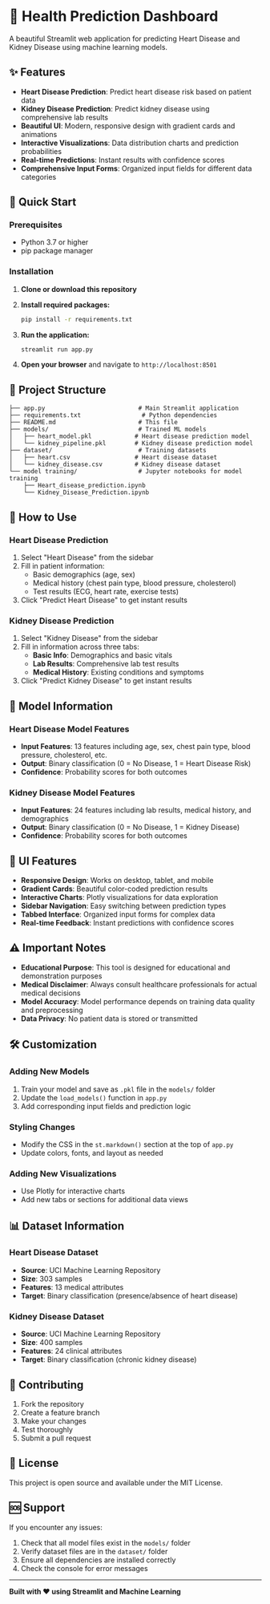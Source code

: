 # 🏥 Health Prediction Dashboard

A beautiful Streamlit web application for predicting Heart Disease and Kidney Disease using machine learning models.

## ✨ Features

- **Heart Disease Prediction**: Predict heart disease risk based on patient data
- **Kidney Disease Prediction**: Predict kidney disease using comprehensive lab results
- **Beautiful UI**: Modern, responsive design with gradient cards and animations
- **Interactive Visualizations**: Data distribution charts and prediction probabilities
- **Real-time Predictions**: Instant results with confidence scores
- **Comprehensive Input Forms**: Organized input fields for different data categories

## 🚀 Quick Start

### Prerequisites
- Python 3.7 or higher
- pip package manager

### Installation

1. **Clone or download this repository**

2. **Install required packages:**
   ```bash
   pip install -r requirements.txt
   ```

3. **Run the application:**
   ```bash
   streamlit run app.py
   ```

4. **Open your browser** and navigate to `http://localhost:8501`

## 📁 Project Structure

```
├── app.py                          # Main Streamlit application
├── requirements.txt                 # Python dependencies
├── README.md                       # This file
├── models/                         # Trained ML models
│   ├── heart_model.pkl            # Heart disease prediction model
│   └── kidney_pipeline.pkl        # Kidney disease prediction model
├── dataset/                        # Training datasets
│   ├── heart.csv                  # Heart disease dataset
│   └── kidney_disease.csv         # Kidney disease dataset
└── model training/                 # Jupyter notebooks for model training
    ├── Heart_disease_prediction.ipynb
    └── Kidney_Disease_Prediction.ipynb
```

## 🎯 How to Use

### Heart Disease Prediction
1. Select "Heart Disease" from the sidebar
2. Fill in patient information:
   - Basic demographics (age, sex)
   - Medical history (chest pain type, blood pressure, cholesterol)
   - Test results (ECG, heart rate, exercise tests)
3. Click "Predict Heart Disease" to get instant results

### Kidney Disease Prediction
1. Select "Kidney Disease" from the sidebar
2. Fill in information across three tabs:
   - **Basic Info**: Demographics and basic vitals
   - **Lab Results**: Comprehensive lab test results
   - **Medical History**: Existing conditions and symptoms
3. Click "Predict Kidney Disease" to get instant results

## 🔧 Model Information

### Heart Disease Model Features
- **Input Features**: 13 features including age, sex, chest pain type, blood pressure, cholesterol, etc.
- **Output**: Binary classification (0 = No Disease, 1 = Heart Disease Risk)
- **Confidence**: Probability scores for both outcomes

### Kidney Disease Model Features
- **Input Features**: 24 features including lab results, medical history, and demographics
- **Output**: Binary classification (0 = No Disease, 1 = Kidney Disease)
- **Confidence**: Probability scores for both outcomes

## 🎨 UI Features

- **Responsive Design**: Works on desktop, tablet, and mobile
- **Gradient Cards**: Beautiful color-coded prediction results
- **Interactive Charts**: Plotly visualizations for data exploration
- **Sidebar Navigation**: Easy switching between prediction types
- **Tabbed Interface**: Organized input forms for complex data
- **Real-time Feedback**: Instant predictions with confidence scores

## ⚠️ Important Notes

- **Educational Purpose**: This tool is designed for educational and demonstration purposes
- **Medical Disclaimer**: Always consult healthcare professionals for actual medical decisions
- **Model Accuracy**: Model performance depends on training data quality and preprocessing
- **Data Privacy**: No patient data is stored or transmitted

## 🛠️ Customization

### Adding New Models
1. Train your model and save as `.pkl` file in the `models/` folder
2. Update the `load_models()` function in `app.py`
3. Add corresponding input fields and prediction logic

### Styling Changes
- Modify the CSS in the `st.markdown()` section at the top of `app.py`
- Update colors, fonts, and layout as needed

### Adding New Visualizations
- Use Plotly for interactive charts
- Add new tabs or sections for additional data views

## 📊 Dataset Information

### Heart Disease Dataset
- **Source**: UCI Machine Learning Repository
- **Size**: 303 samples
- **Features**: 13 medical attributes
- **Target**: Binary classification (presence/absence of heart disease)

### Kidney Disease Dataset
- **Source**: UCI Machine Learning Repository  
- **Size**: 400 samples
- **Features**: 24 clinical attributes
- **Target**: Binary classification (chronic kidney disease)

## 🤝 Contributing

1. Fork the repository
2. Create a feature branch
3. Make your changes
4. Test thoroughly
5. Submit a pull request

## 📝 License

This project is open source and available under the MIT License.

## 🆘 Support

If you encounter any issues:
1. Check that all model files exist in the `models/` folder
2. Verify dataset files are in the `dataset/` folder
3. Ensure all dependencies are installed correctly
4. Check the console for error messages

---

**Built with ❤️ using Streamlit and Machine Learning**
